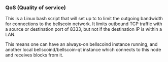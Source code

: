 ### QoS (Quality of service) ###

This is a Linux bash script that will set up tc to limit the outgoing bandwidth for connections to the bellscoin network. It limits outbound TCP traffic with a source or destination port of 8333, but not if the destination IP is within a LAN.

This means one can have an always-on bellscoind instance running, and another local bellscoind/bellscoin-qt instance which connects to this node and receives blocks from it.
